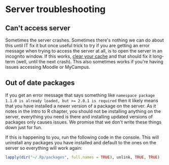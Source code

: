 
# Server troubleshooting

## Can't access server

Sometimes the server crashes. Sometimes there's nothing we can do about this until IT fix it but once useful trick to try if you are getting an error message when trying to access the server at all, is to open the server in an incognito window. If this works, [clear your cache](https://its.uiowa.edu/support/article/719) and that should fix it long-term (well, until the next crash). This also sometimes works if you're having issues accessing Moodle or MyCampus. 

## Out of date packages

If you get an error message that says something like `namespace package 1.1.0 is already loaded, but >= 2.0.1 is required` then it likely means that you have installed a newer version of a package on the server. As it notes in the Intro to R chapter, you should not be installing anything on the server, everything you need is there and installing updated versions of packages only causes issues. We promise that we don't write these things down just for fun. 

If this is happening to you, run the following code in the console. This will uninstall any packages you have installed and default to the ones on the server so everything will work again:


```r
lapply(dir("~/.Rp/packages", full.names = TRUE), unlink, TRUE, TRUE)
```

